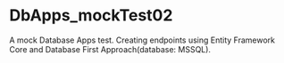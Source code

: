 # DbApps_mockTest02
A mock Database Apps test. Creating endpoints using Entity Framework Core and Database First Approach(database: MSSQL). 
